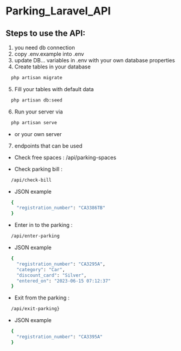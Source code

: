 # Parking_Laravel_API

## Steps to use the API:

1. you need db connection
2. copy .env.example into .env
3. update DB... variables in .env with your own database properties
4. Create tables in your database
  ```sh
    php artisan migrate
  ```

5. Fill your tables with default data
  ```sh
    php artisan db:seed
  ```

6. Run your server via
  ```sh
    php artisan serve
  ```

 * or your own server

7. endpoints that can be used
- Check free spaces : /api/parking-spaces

- Check parking bill :
```sh
  /api/check-bill
```
  * JSON example
  ```sh
    {
      "registration_number": "СA3386TB"
    }
  ```

- Enter in to the parking :
```sh
  /api/enter-parking
```
  * JSON example
  ```sh
    {
      "registration_number": "СA3295A",
      "category": "Car",
      "discount_card": "Silver",
      "entered_on": "2023-06-15 07:12:37"
    }
  ```

- Exit from the parking :
```sh
  /api/exit-parking}
```
  * JSON example
  ```sh
    {
      "registration_number": "СA3395A"
    }
  ```
